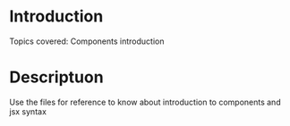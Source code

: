 # Introduction
Topics covered: Components introduction

# Descriptuon
Use the files for reference to know about introduction to components and jsx syntax

